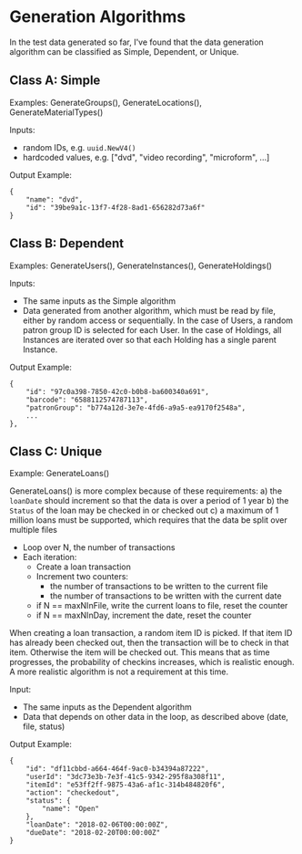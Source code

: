 # Generation Algorithms

In the test data generated so far, I've found that the data generation algorithm can be classified as Simple, Dependent, or Unique.

## Class A: Simple

Examples: GenerateGroups(), GenerateLocations(), GenerateMaterialTypes()

Inputs:

- random IDs, e.g. `uuid.NewV4()`
- hardcoded values, e.g. ["dvd", "video recording", "microform", ...]

Output Example:

```
{
    "name": "dvd",
    "id": "39be9a1c-13f7-4f28-8ad1-656282d73a6f"
}
```

## Class B: Dependent

Examples: GenerateUsers(), GenerateInstances(), GenerateHoldings()

Inputs: 

- The same inputs as the Simple algorithm
- Data generated from another algorithm, which must be read by file, either by random access or sequentially. In the case of Users, a random patron group ID is selected for each User. In the case of Holdings, all Instances are iterated over so that each Holding has a single parent Instance.

Output Example:

```
{
    "id": "97c0a398-7850-42c0-b0b8-ba600340a691",
    "barcode": "6588112574787113",
    "patronGroup": "b774a12d-3e7e-4fd6-a9a5-ea9170f2548a",
    ...
},
```


## Class C: Unique

Example: GenerateLoans()

GenerateLoans() is more complex because of these requirements:
a) the `loanDate` should increment so that the data is over a period of 1 year
b) the `Status` of the loan may be checked in or checked out
c) a maximum of 1 million loans must be supported, which requires that the data be split over multiple files

- Loop over N, the number of transactions
- Each iteration:
  - Create a loan transaction
  - Increment two counters:
    - the number of transactions to be written to the current file
    - the number of transactions to be written with the current date
  - if N == maxNInFile, write the current loans to file, reset the counter
  - if N == maxNInDay, increment the date, reset the counter

When creating a loan transaction, a random item ID is picked. If that item ID has already been checked out, then the transaction will be to check in that item. Otherwise the item will be checked out. This means that as time progresses, the probability of checkins increases, which is realistic enough. A more realistic algorithm is not a requirement at this time.

Input:
- The same inputs as the Dependent algorithm
- Data that depends on other data in the loop, as described above (date, file, status)

Output Example:

```
{
    "id": "df11cbbd-a664-464f-9ac0-b34394a87222",
    "userId": "3dc73e3b-7e3f-41c5-9342-295f8a308f11",
    "itemId": "e53ff2ff-9875-43a6-af1c-314b484820f6",
    "action": "checkedout",
    "status": {
        "name": "Open"
    },
    "loanDate": "2018-02-06T00:00:00Z",
    "dueDate": "2018-02-20T00:00:00Z"
}
```
